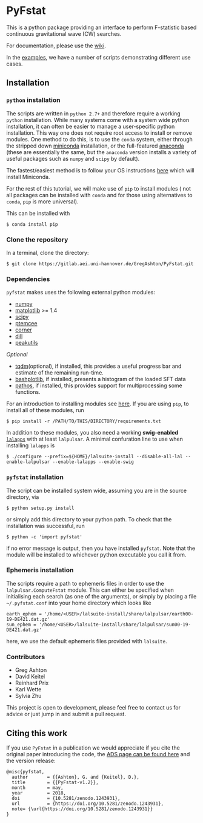 # PyFstat

This is a python package providing an interface to perform F-statistic based
continuous gravitational wave (CW) searches.

For documentation, please use the [wiki](https://gitlab.aei.uni-hannover.de/GregAshton/PyFstat/wikis/home).

In the
[examples](https://gitlab.aei.uni-hannover.de/GregAshton/PyFstat/tree/master/examples),
we have a number of scripts demonstrating different use cases.


## Installation

### `python` installation
The scripts are written in `python 2.7+` and therefore require a working
`python` installation. While many systems come with a system wide python
installation, it can often be easier to manage a user-specific python
installation. This way one does not require root access to install or remove
modules. One method to do this, is to use the `conda` system, either through
the stripped down [miniconda](http://conda.pydata.org/miniconda.html)
installation, or the full-featured
[anaconda](https://www.continuum.io/downloads) (these are essentially the
same, but the `anaconda` version installs a variety of useful packages such as
`numpy` and `scipy` by default).

The fastest/easiest method is to follow your OS instructions
[here](https://conda.io/docs/install/quick.html) which will install Miniconda.

For the rest of this tutorial, we will make use of `pip` to install modules (
not all packages can be installed with `conda` and for those using alternatives
to `conda`, `pip` is more universal).

This can be installed with
```
$ conda install pip
```

### Clone the repository

In a terminal, clone the directory:

```
$ git clone https://gitlab.aei.uni-hannover.de/GregAshton/PyFstat.git
```

### Dependencies

`pyfstat` makes uses the following external python modules:

* [numpy](http://www.numpy.org/)
* [matplotlib](http://matplotlib.org/) >= 1.4
* [scipy](https://www.scipy.org/)
* [ptemcee](https://github.com/willvousden/ptemcee)
* [corner](https://pypi.python.org/pypi/corner/)
* [dill](https://pypi.python.org/pypi/dill)
* [peakutils](https://pypi.python.org/pypi/PeakUtils)

*Optional*
* [tqdm](https://pypi.python.org/pypi/tqdm)(optional), if installed, this
  provides a useful progress bar and estimate of the remaining run-time.
* [bashplotlib](https://github.com/glamp/bashplotlib), if installed, presents
  a histogram of the loaded SFT data
* [pathos](https://pypi.python.org/pypi/pathos), if installed, this provides
  support for multiprocessing some functions.

For an introduction to installing modules see
[here](https://docs.python.org/3.5/installing/index.html). If you are using
`pip`, to install all of these modules, run
```
$ pip install -r /PATH/TO/THIS/DIRECTORY/requirements.txt
```

In addition to these modules, you also need a working **swig-enabled**
[`lalapps`](http://software.ligo.org/docs/lalsuite/lalsuite/) with
  at least `lalpulsar`. A minimal confuration line to use when installing
`lalapps` is

```
$ ./configure --prefix=${HOME}/lalsuite-install --disable-all-lal --enable-lalpulsar --enable-lalapps --enable-swig
```


### `pyfstat` installation

The script can be installed system wide, assuming you are in the source directory, via
```
$ python setup.py install
```
or simply add this directory to your python path. To check that the installation
was successful, run
```
$ python -c 'import pyfstat'
```
if no error message is output, then you have installed `pyfstat`. Note that
the module will be installed to whichever python executable you call it from.

### Ephemeris installation

The scripts require a path to ephemeris files in order to use the
`lalpulsar.ComputeFstat` module. This can either be specified when initialising
each search (as one of the arguments), or simply by placing a file
`~/.pyfstat.conf` into your home directory which looks like

```
earth_ephem = '/home/<USER>/lalsuite-install/share/lalpulsar/earth00-19-DE421.dat.gz'
sun_ephem = '/home/<USER>/lalsuite-install/share/lalpulsar/sun00-19-DE421.dat.gz'
```
here, we use the default ephemeris files provided with `lalsuite`.

### Contributors

* Greg Ashton
* David Keitel
* Reinhard Prix
* Karl Wette
* Sylvia Zhu

This project is open to development, please feel free to contact us
for advice or just jump in and submit a pull request.

## Citing this work

If you use `PyFstat` in a publication we would appreciate if you cite the
original paper introducing the code, the [ADS page can be found
here](http://adsabs.harvard.edu/abs/2018arXiv180205450A) and the version
release:

```
@misc{pyfstat,
  author       = {{Ashton}, G. and {Keitel}, D.},
  title        = {{PyFstat-v1.2}},
  month        = may,
  year         = 2018,
  doi          = {10.5281/zenodo.1243931},
  url          = {https://doi.org/10.5281/zenodo.1243931},
  note= {\url{https://doi.org/10.5281/zenodo.1243931}}
}
```


